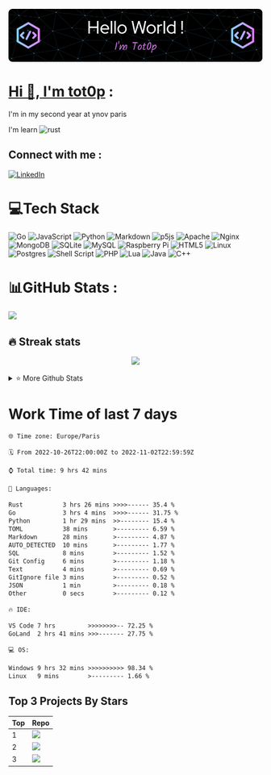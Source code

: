 <div align="center">

[![Typing SVG](./img/github-header-image.png)](https://github.com/tot0p/Hello-World)

</div>

# [Hi 👋, I'm tot0p](https://tot0p.github.io/tot0p/) :
I'm in my second year at ynov paris

I'm learn ![rust](https://img.shields.io/badge/Rust-000000?style=for-the-badge&logo=rust&logoColor=white)

## Connect with me :
[![LinkedIn](https://img.shields.io/badge/LinkedIn-%230077B5.svg?logo=linkedin&logoColor=white)](https://linkedin.com/in/thomas-lemaitre78) 

# 💻Tech Stack
![Go](https://img.shields.io/badge/go-%2300ADD8.svg?style=for-the-badge&logo=go&logoColor=white) ![JavaScript](https://img.shields.io/badge/javascript-%23323330.svg?style=for-the-badge&logo=javascript&logoColor=%23F7DF1E) ![Python](https://img.shields.io/badge/python-3670A0?style=for-the-badge&logo=python&logoColor=ffdd54) ![Markdown](https://img.shields.io/badge/markdown-%23000000.svg?style=for-the-badge&logo=markdown&logoColor=white) ![p5js](https://img.shields.io/badge/p5.js-ED225D?style=for-the-badge&logo=p5.js&logoColor=FFFFFF) ![Apache](https://img.shields.io/badge/apache-%23D42029.svg?style=for-the-badge&logo=apache&logoColor=white) ![Nginx](https://img.shields.io/badge/nginx-%23009639.svg?style=for-the-badge&logo=nginx&logoColor=white) ![MongoDB](https://img.shields.io/badge/MongoDB-%234ea94b.svg?style=for-the-badge&logo=mongodb&logoColor=white) ![SQLite](https://img.shields.io/badge/sqlite-%2307405e.svg?style=for-the-badge&logo=sqlite&logoColor=white) ![MySQL](https://img.shields.io/badge/mysql-%2300f.svg?style=for-the-badge&logo=mysql&logoColor=white) ![Raspberry Pi](https://img.shields.io/badge/-RaspberryPi-C51A4A?style=for-the-badge&logo=Raspberry-Pi) ![HTML5](https://img.shields.io/badge/html5-%23E34F26.svg?style=for-the-badge&logo=html5&logoColor=white) ![Linux](https://img.shields.io/badge/Linux-FCC624?style=for-the-badge&logo=linux&logoColor=black) ![Postgres](https://img.shields.io/badge/postgres-%23316192.svg?style=for-the-badge&logo=postgresql&logoColor=white) ![Shell Script](https://img.shields.io/badge/shell_script-%23121011.svg?style=for-the-badge&logo=gnu-bash&logoColor=white) ![PHP](https://img.shields.io/badge/php-%23777BB4.svg?style=for-the-badge&logo=php&logoColor=white)  ![Lua](https://img.shields.io/badge/lua-%232C2D72.svg?style=for-the-badge&logo=lua&logoColor=white) ![Java](https://img.shields.io/badge/java-%23ED8B00.svg?style=for-the-badge&logo=java&logoColor=white) ![C++](https://img.shields.io/badge/c++-%2300599C.svg?style=for-the-badge&logo=c%2B%2B&logoColor=white)

# 📊GitHub Stats :

![](https://activity-graph.herokuapp.com/graph?username=tot0p&theme=react-dark)

## 🔥 Streak stats

<div align="center">

![](https://github-readme-streak-stats.herokuapp.com/?user=Tot0p&theme=gruvbox&hide_border=true)

</div>

<details> 
  <summary>⭐ More Github Stats </summary>

<img src="https://github-readme-stats.vercel.app/api/top-langs/?username=Tot0p&theme=gruvbox&hide_border=true&layout=compact&langs_count=10&hide=HTML,CSS"  height="192px"/>
<img src="https://github-readme-stats.vercel.app/api?username=Tot0p&theme=gruvbox&hide_border=true&include_all_commits=true&count_private=false" height="192px"/>
  
</details>

# Work Time of last 7 days

<!--WAKATIME-->
```text
🌐 Time zone: Europe/Paris

🗓️ From 2022-10-26T22:00:00Z to 2022-11-02T22:59:59Z

⌚ Total time: 9 hrs 42 mins

💬 Languages:

Rust           3 hrs 26 mins >>>>------ 35.4 %
Go             3 hrs 4 mins  >>>>------ 31.75 %
Python         1 hr 29 mins  >>-------- 15.4 %
TOML           38 mins       >--------- 6.59 %
Markdown       28 mins       >--------- 4.87 %
AUTO_DETECTED  10 mins       >--------- 1.77 %
SQL            8 mins        >--------- 1.52 %
Git Config     6 mins        >--------- 1.18 %
Text           4 mins        >--------- 0.69 %
GitIgnore file 3 mins        >--------- 0.52 %
JSON           1 min         >--------- 0.18 %
Other          0 secs        >--------- 0.12 %

🔥 IDE:

VS Code 7 hrs         >>>>>>>>-- 72.25 %
GoLand  2 hrs 41 mins >>>------- 27.75 %

💻 OS:

Windows 9 hrs 32 mins >>>>>>>>>> 98.34 %
Linux   9 mins        >--------- 1.66 %
```
<!--/WAKATIME-->


## Top 3 Projects By Stars

<div align="center">

<!--TABLE-->
|Top|                                                                   Repo                                                                   |
|---|------------------------------------------------------------------------------------------------------------------------------------------|
| 1 |    <img src="https://denvercoder1-github-readme-stats.vercel.app/api/pin/?username=tot0p&repo=Hello-World&theme=dark" width="480px"/>    |
| 2 |      <img src="https://denvercoder1-github-readme-stats.vercel.app/api/pin/?username=tot0p&repo=ColorHit&theme=dark" width="480px"/>     |
| 3 |<img src="https://denvercoder1-github-readme-stats.vercel.app/api/pin/?username=tot0p&repo=Space-ship-shooting&theme=dark" width="480px"/>|
<!--/TABLE-->

</div>

